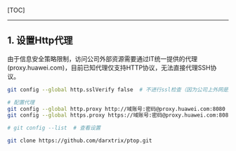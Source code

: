 <!--
+++
title       = "Git设置Http代理，克隆github上的代码"
description = "1. 设置Http代理"
date        = "2021-12-19"
tags        = []
categories  = ["1-os管理","10-commands"]
series      = []
keywords    = []
weight      = 5
toc         = true
draft       = false
+++ -->

[TOC]

---

## 1. 设置Http代理

由于信息安全策略限制，访问公司外部资源需要通过IT统一提供的代理(proxy.huawei.com)，目前已知代理仅支持HTTP协议，无法直接代理SSH协议。

```sh
git config --global http.sslVerify false  # 不进行ssl检查（因为公司上外网是通过代理，ssl是代理发的，不是github发的，git不认）

# 配置代理
git config --global http.proxy http://域账号:密码@proxy.huawei.com:8080
git config --global https.proxy https://域账号:密码@proxy.huawei.com:8080

# git config --list  # 查看设置

git clone https://github.com/darxtrix/ptop.git
```
